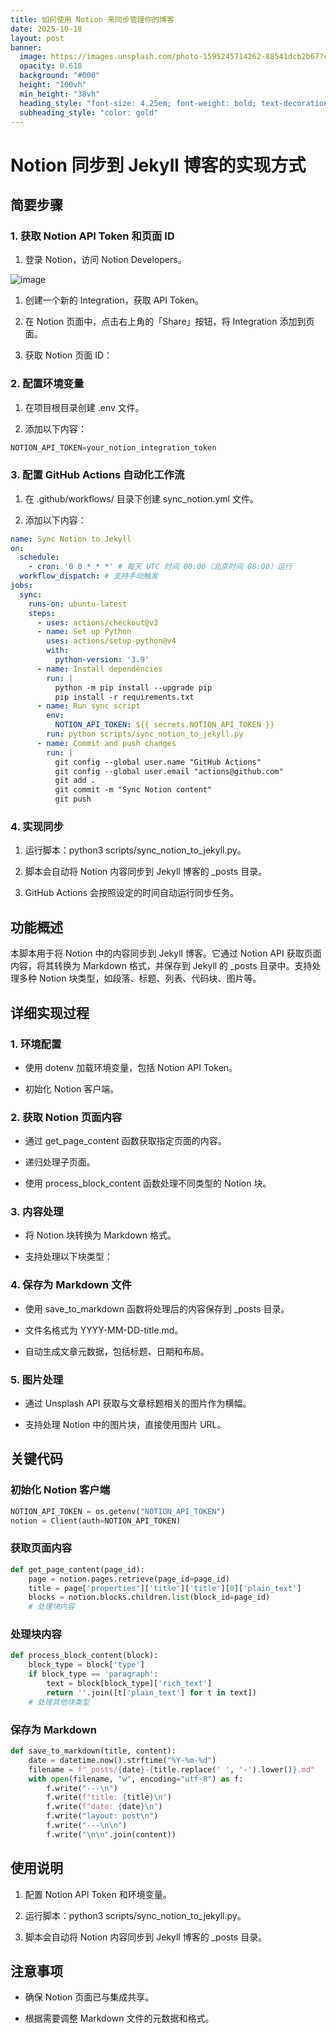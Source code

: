 ```yaml
---
title: 如何使用 Notion 来同步管理你的博客
date: 2025-10-18
layout: post
banner:
  image: https://images.unsplash.com/photo-1595245714262-88541dcb2b67?crop=entropy&cs=tinysrgb&fit=max&fm=jpg&ixid=M3w2OTIwMzJ8MHwxfHJhbmRvbXx8fHx8fHx8fDE3NjA3OTcwMzl8&ixlib=rb-4.1.0&q=80&w=1080
  opacity: 0.618
  background: "#000"
  height: "100vh"
  min_height: "38vh"
  heading_style: "font-size: 4.25em; font-weight: bold; text-decoration: underline"
  subheading_style: "color: gold"
---
```


# Notion 同步到 Jekyll 博客的实现方式

## 简要步骤

### 1. 获取 Notion API Token 和页面 ID

1. 登录 Notion，访问 Notion Developers。

![image](https://prod-files-secure.s3.us-west-2.amazonaws.com/a7a0cc5a-89b9-4cda-8686-1fba0ca52f40/d19c1afe-dea5-4312-9333-786b0ba83054/image.png?X-Amz-Algorithm=AWS4-HMAC-SHA256&X-Amz-Content-Sha256=UNSIGNED-PAYLOAD&X-Amz-Credential=ASIAZI2LB4664KS3HHEK%2F20251018%2Fus-west-2%2Fs3%2Faws4_request&X-Amz-Date=20251018T141719Z&X-Amz-Expires=3600&X-Amz-Security-Token=IQoJb3JpZ2luX2VjEBUaCXVzLXdlc3QtMiJGMEQCIFQzJHrCPGeFk6acI9Gnujm8Dm0cAHOWynlcF%2BwNAQivAiBVb35vv0MnUqUpKG8GYhZpaOL%2Fj80nLJ3CM01%2BaTFscSqIBAi%2B%2F%2F%2F%2F%2F%2F%2F%2F%2F%2F8BEAAaDDYzNzQyMzE4MzgwNSIMbGVJGanjnj8uuvaAKtwDmJAosGHSR2UkTP5FyFy6a33WW4IDpuLxQ%2Bdl1h7PIS5Y7r9WXgunCY5PrJj%2FViP%2FlK5jTs9HThN5Rb8qD3654BCDu5n8hgwN2lJKxN4zZ702EJ6hMxAsNUOfpRYWfvpdiU98kG4CWFWtNVQmRXGUZkAo2V%2B8mSAHQascTJTABKSSV9tHi9RzJA5EMxa%2BJ1IOCDBNKhCWJRjAo5sY5R2llwABJV09kUXrGR6xNoVIZE5aB0JBQkhd6%2BPfNL%2FvX4a%2Fy1DBDc%2F%2BY4JFiFifhg85qZDJ3XVZHuXBl9b6MuMAAZfe8NRGbk3p6HhAfmKpiVp5mWgpOQGktzdOKO%2Bl8H%2F9Qgje0Q55IpeZ3mgMCON0OWK4Xh8uknXVsLc1stVHYpWrmPPrczqRsvkBebY437QURG2dCOCicL8zX03k84y4qohaqTukmTDgLSUh0DKY0Emq3%2BqqvRoCtDhOvtKQyl1z81cKXSoy8vg38MPntWrA8XkbG98M6NUTuXrINe568C8wNaBKcvdCY35HONv8QPaKb%2B1NZWM3jYoIwq7Yjebg5Zlk5NeWbW3yBS5BPrzpKnPdnNBos6zUtphQXulmOhcz%2BaNkvv5%2BkYbLrlypC8oV%2BEUdb%2FAkShnjHveSwSYwqJrOxwY6pgG7wymMFbd3BAJNrfwcqifa2KXTlDDpebuF34z0D87MkVZ0CZ3uDI2xYc2xtUoRmg0wKIVadjddQGw4aeFXgeguk5N0Ary4Mv3M8jKo%2FS2mfmW1qk4Zem1eInryY4lCwH6vwHJ0136b72rxlyRU3zB7vur5GVBxoDlzjP4xkYctB%2FQ2E4WH%2FMy8CMoG77Qe7i7BRCdgpRRwhc6KcVM6CBjP4NS901f7&X-Amz-Signature=bb001b2797350d8d5c2b79a697d09bcb081891dbfd3f863fca8716a45beb68ca&X-Amz-SignedHeaders=host&x-amz-checksum-mode=ENABLED&x-id=GetObject)

1. 创建一个新的 Integration，获取 API Token。

1. 在 Notion 页面中，点击右上角的「Share」按钮，将 Integration 添加到页面。

1. 获取 Notion 页面 ID：


### 2. 配置环境变量

1. 在项目根目录创建 .env 文件。

1. 添加以下内容：

```javascript
NOTION_API_TOKEN=your_notion_integration_token
```

### 3. 配置 GitHub Actions 自动化工作流

1. 在 .github/workflows/ 目录下创建 sync_notion.yml 文件。

1. 添加以下内容：

```yaml
name: Sync Notion to Jekyll
on:
  schedule:
    - cron: '0 0 * * *' # 每天 UTC 时间 00:00（北京时间 08:00）运行
  workflow_dispatch: # 支持手动触发
jobs:
  sync:
    runs-on: ubuntu-latest
    steps:
      - uses: actions/checkout@v3
      - name: Set up Python
        uses: actions/setup-python@v4
        with:
          python-version: '3.9'
      - name: Install dependencies
        run: |
          python -m pip install --upgrade pip
          pip install -r requirements.txt
      - name: Run sync script
        env:
          NOTION_API_TOKEN: ${{ secrets.NOTION_API_TOKEN }}
        run: python scripts/sync_notion_to_jekyll.py
      - name: Commit and push changes
        run: |
          git config --global user.name "GitHub Actions"
          git config --global user.email "actions@github.com"
          git add .
          git commit -m "Sync Notion content"
          git push
```

### 4. 实现同步

1. 运行脚本：python3 scripts/sync_notion_to_jekyll.py。

1. 脚本会自动将 Notion 内容同步到 Jekyll 博客的 _posts 目录。

1. GitHub Actions 会按照设定的时间自动运行同步任务。

## 功能概述

本脚本用于将 Notion 中的内容同步到 Jekyll 博客。它通过 Notion API 获取页面内容，将其转换为 Markdown 格式，并保存到 Jekyll 的 _posts 目录中。支持处理多种 Notion 块类型，如段落、标题、列表、代码块、图片等。

## 详细实现过程

### 1. 环境配置

- 使用 dotenv 加载环境变量，包括 Notion API Token。

- 初始化 Notion 客户端。

### 2. 获取 Notion 页面内容

- 通过 get_page_content 函数获取指定页面的内容。

- 递归处理子页面。

- 使用 process_block_content 函数处理不同类型的 Notion 块。

### 3. 内容处理

- 将 Notion 块转换为 Markdown 格式。

- 支持处理以下块类型：


### 4. 保存为 Markdown 文件

- 使用 save_to_markdown 函数将处理后的内容保存到 _posts 目录。

- 文件名格式为 YYYY-MM-DD-title.md。

- 自动生成文章元数据，包括标题、日期和布局。

### 5. 图片处理

- 通过 Unsplash API 获取与文章标题相关的图片作为横幅。

- 支持处理 Notion 中的图片块，直接使用图片 URL。

## 关键代码

### 初始化 Notion 客户端

```python
NOTION_API_TOKEN = os.getenv("NOTION_API_TOKEN")
notion = Client(auth=NOTION_API_TOKEN)
```

### 获取页面内容

```python
def get_page_content(page_id):
    page = notion.pages.retrieve(page_id=page_id)
    title = page['properties']['title']['title'][0]['plain_text']
    blocks = notion.blocks.children.list(block_id=page_id)
    # 处理块内容
```

### 处理块内容

```python
def process_block_content(block):
    block_type = block['type']
    if block_type == 'paragraph':
        text = block[block_type]['rich_text']
        return ''.join([t['plain_text'] for t in text])
    # 处理其他块类型
```

### 保存为 Markdown

```python
def save_to_markdown(title, content):
    date = datetime.now().strftime("%Y-%m-%d")
    filename = f"_posts/{date}-{title.replace(' ', '-').lower()}.md"
    with open(filename, "w", encoding="utf-8") as f:
        f.write("---\n")
        f.write(f"title: {title}\n")
        f.write(f"date: {date}\n")
        f.write("layout: post\n")
        f.write("---\n\n")
        f.write("\n\n".join(content))
```

## 使用说明

1. 配置 Notion API Token 和环境变量。

1. 运行脚本：python3 scripts/sync_notion_to_jekyll.py。

1. 脚本会自动将 Notion 内容同步到 Jekyll 博客的 _posts 目录。

## 注意事项

- 确保 Notion 页面已与集成共享。

- 根据需要调整 Markdown 文件的元数据和格式。